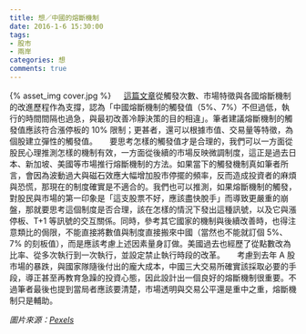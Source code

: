```yaml
---
title: 想／中國的熔斷機制
date: 2016-1-6 15:30:00
tags: 
- 股市
- 兩岸
categories: 想
comments: true
---
```

{% asset_img cover.jpg %}
　
[這篇文章](http://big5.ftchinese.com/story/001065583?full=y)從觸發次數、市場特徵與各國熔斷機制的改進歷程作為支撐，認為「中國熔斷機制的觸發值（5%、7%）不但過低，執行的時間間隔也過急，與最初改善冷靜決策的目的相違」。筆者建議熔斷機制的觸發值應該符合漲停板的 10% 限制；更甚者，還可以根據市值、交易量等特徵，為個股建立彈性的觸發值。<!--more-->
　
要思考怎樣的觸發值才是合理的，我們可以一方面從股民心理推測怎樣的機制有效，一方面從後續的市場反映微調制度，這正是過去日本、新加坡、美國等市場推行熔斷機制的方法。如果當下的觸發機制真如筆者所言，會因為波動過大與磁石效應大幅增加股市停擺的頻率，反而造成投資者的麻煩與恐慌，那現在的制度確實是不適合的。我們也可以推測，如果熔斷機制的觸發，對股民與市場的第一印象是「這支股票不好，應該盡快脫手」而導致更嚴重的崩盤，那就要思考這個制度是否合理，該在怎樣的情況下發出這種訊號，以及它與漲停板、T+1 等訊號的交互關係。同時，參考其它國家的機制與後續改善時，也得注意類比的侷限，不能直接將數值與制度直接搬來中國（當然也不能就訂個 5%、7% 的刻板值），而是應該考慮上述因素量身訂做。美國過去也經歷了從點數改為比率、從多次執行到一次執行，並設定禁止執行時段的改革。
　
考慮到去年 A 股市場的暴跌，與國家隊隨後付出的龐大成本，中國三大交易所確實該採取必要的手段，導正甚至再教育急躁的投資心態，因此設計出一個良好的熔斷機制很重要。不過筆者最後也提到當局者應該要清楚，市場透明與交易公平還是重中之重，熔斷機制只是輔助。

*圖片來源：[Pexels](https://www.pexels.com/)*